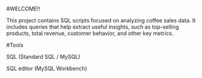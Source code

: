 #WELCOME!!

This project contains SQL scripts focused on analyzing coffee sales data.
It includes queries that help extract useful insights, such as top-selling products, total revenue, customer behavior, and other key metrics.

#Tools 

SQL (Standard SQL / MySQL)

SQL editor (MySQL Workbench)
